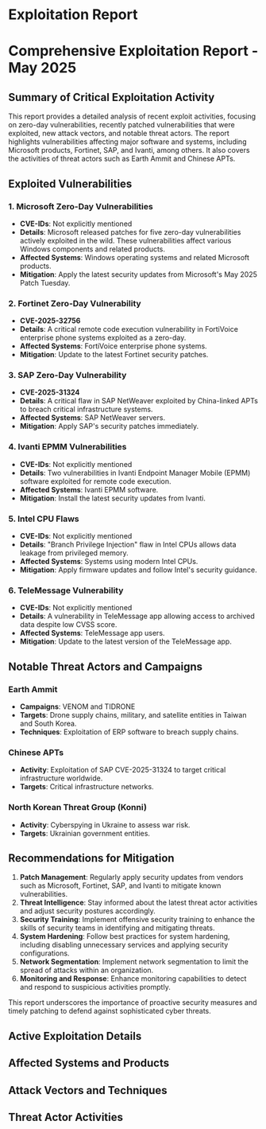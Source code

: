 # Exploitation Report

# Comprehensive Exploitation Report - May 2025

## Summary of Critical Exploitation Activity

This report provides a detailed analysis of recent exploit activities, focusing on zero-day vulnerabilities, recently patched vulnerabilities that were exploited, new attack vectors, and notable threat actors. The report highlights vulnerabilities affecting major software and systems, including Microsoft products, Fortinet, SAP, and Ivanti, among others. It also covers the activities of threat actors such as Earth Ammit and Chinese APTs.

## Exploited Vulnerabilities

### 1. Microsoft Zero-Day Vulnerabilities
- **CVE-IDs**: Not explicitly mentioned
- **Details**: Microsoft released patches for five zero-day vulnerabilities actively exploited in the wild. These vulnerabilities affect various Windows components and related products.
- **Affected Systems**: Windows operating systems and related Microsoft products.
- **Mitigation**: Apply the latest security updates from Microsoft's May 2025 Patch Tuesday.

### 2. Fortinet Zero-Day Vulnerability
- **CVE-2025-32756**
- **Details**: A critical remote code execution vulnerability in FortiVoice enterprise phone systems exploited as a zero-day.
- **Affected Systems**: FortiVoice enterprise phone systems.
- **Mitigation**: Update to the latest Fortinet security patches.

### 3. SAP Zero-Day Vulnerability
- **CVE-2025-31324**
- **Details**: A critical flaw in SAP NetWeaver exploited by China-linked APTs to breach critical infrastructure systems.
- **Affected Systems**: SAP NetWeaver servers.
- **Mitigation**: Apply SAP's security patches immediately.

### 4. Ivanti EPMM Vulnerabilities
- **CVE-IDs**: Not explicitly mentioned
- **Details**: Two vulnerabilities in Ivanti Endpoint Manager Mobile (EPMM) software exploited for remote code execution.
- **Affected Systems**: Ivanti EPMM software.
- **Mitigation**: Install the latest security updates from Ivanti.

### 5. Intel CPU Flaws
- **CVE-IDs**: Not explicitly mentioned
- **Details**: "Branch Privilege Injection" flaw in Intel CPUs allows data leakage from privileged memory.
- **Affected Systems**: Systems using modern Intel CPUs.
- **Mitigation**: Apply firmware updates and follow Intel's security guidance.

### 6. TeleMessage Vulnerability
- **CVE-IDs**: Not explicitly mentioned
- **Details**: A vulnerability in TeleMessage app allowing access to archived data despite low CVSS score.
- **Affected Systems**: TeleMessage app users.
- **Mitigation**: Update to the latest version of the TeleMessage app.

## Notable Threat Actors and Campaigns

### Earth Ammit
- **Campaigns**: VENOM and TIDRONE
- **Targets**: Drone supply chains, military, and satellite entities in Taiwan and South Korea.
- **Techniques**: Exploitation of ERP software to breach supply chains.

### Chinese APTs
- **Activity**: Exploitation of SAP CVE-2025-31324 to target critical infrastructure worldwide.
- **Targets**: Critical infrastructure networks.

### North Korean Threat Group (Konni)
- **Activity**: Cyberspying in Ukraine to assess war risk.
- **Targets**: Ukrainian government entities.

## Recommendations for Mitigation

1. **Patch Management**: Regularly apply security updates from vendors such as Microsoft, Fortinet, SAP, and Ivanti to mitigate known vulnerabilities.
2. **Threat Intelligence**: Stay informed about the latest threat actor activities and adjust security postures accordingly.
3. **Security Training**: Implement offensive security training to enhance the skills of security teams in identifying and mitigating threats.
4. **System Hardening**: Follow best practices for system hardening, including disabling unnecessary services and applying security configurations.
5. **Network Segmentation**: Implement network segmentation to limit the spread of attacks within an organization.
6. **Monitoring and Response**: Enhance monitoring capabilities to detect and respond to suspicious activities promptly.

This report underscores the importance of proactive security measures and timely patching to defend against sophisticated cyber threats.

## Active Exploitation Details



## Affected Systems and Products



## Attack Vectors and Techniques



## Threat Actor Activities

 